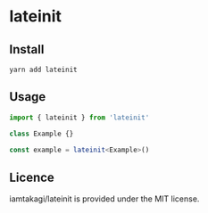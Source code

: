 # lateinit

## Install
```console
yarn add lateinit
```

## Usage

```typescript
import { lateinit } from 'lateinit'

class Example {}

const example = lateinit<Example>()
```

## Licence
iamtakagi/lateinit is provided under the MIT license.

